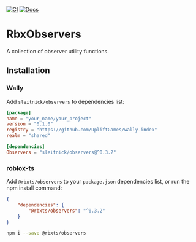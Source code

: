 [![CI](https://github.com/Sleitnick/RbxObservers/actions/workflows/ci.yaml/badge.svg)](https://github.com/Sleitnick/RbxObservers/actions/workflows/ci.yaml)
[![Docs](https://github.com/Sleitnick/RbxObservers/actions/workflows/docs.yaml/badge.svg)](https://github.com/Sleitnick/RbxObservers/actions/workflows/docs.yaml)

# RbxObservers

A collection of observer utility functions.

## Installation

### Wally

Add `sleitnick/observers` to dependencies list:
```toml
[package]
name = "your_name/your_project"
version = "0.1.0"
registry = "https://github.com/UpliftGames/wally-index"
realm = "shared"

[dependencies]
Observers = "sleitnick/observers@^0.3.2"
```

### roblox-ts

Add `@rbxts/observers` to your `package.json` dependencies list, or run the npm install command:

```json
{
	"dependencies": {
		"@rbxts/observers": "^0.3.2"
	}
}
```

```sh
npm i --save @rbxts/observers
```
